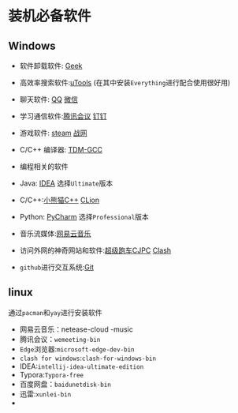 # 装机必备软件


## Windows

- 软件卸载软件: [Geek](https://geekuninstaller.com/download)

- 高效率搜索软件:[uTools](https://www.u.tools/)  (在其中安装`Everything`进行配合使用很好用)

- 聊天软件: [QQ](https://im.qq.com/index) [微信](https://weixin.qq.com)

- 学习通信软件:[腾讯会议](https://meeting.tencent.com/) [钉钉](https://www.dingtalk.com) 

- 游戏软件: [steam](https://store.steampowered.com/)  [战网](https://www.blizzardgames.cn/zh-cn/) 

- C/C++ 编译器: [TDM-GCC](https://jmeubank.github.io/tdm-gcc/articles/2021-05/10.3.0-release)

- 编程相关的软件

- Java:  [IDEA](https://www.jetbrains.com/idea/) 选择`Ultimate`版本

- C/C++:[小熊猫C++](https://royqh1979.gitee.io/redpandacpp/)  [CLion](https://www.jetbrains.com/clion/)  

- Python: [PyCharm](https://www.jetbrains.com/pycharm/download/#section=windows) 选择`Professional`版本

- 音乐流媒体:[网易云音乐 ](https://music.163.com/)

- 访问外网的神奇网站和软件:[超级跑车CJPC](https://paoche.info/#/dashboard)  [Clash](https://github.com/Fndroid/clash_for_windows_pkg)

- `github`进行交互系统:[Git ](https://git-scm.com/)



## linux

通过`pacman`和`yay`进行安装软件

- 网易云音乐：netease-cloud -music
- 腾讯会议：`wemeeting-bin`
- `Edge`浏览器:`microsoft-edge-dev-bin `
- `clash for windows`:`clash-for-windows-bin`
- IDEA:`intellij-idea-ultimate-edition`
- Typora:`Typora-free`
- 百度网盘：`baidunetdisk-bin`
- 迅雷:`xunlei-bin`
- 
